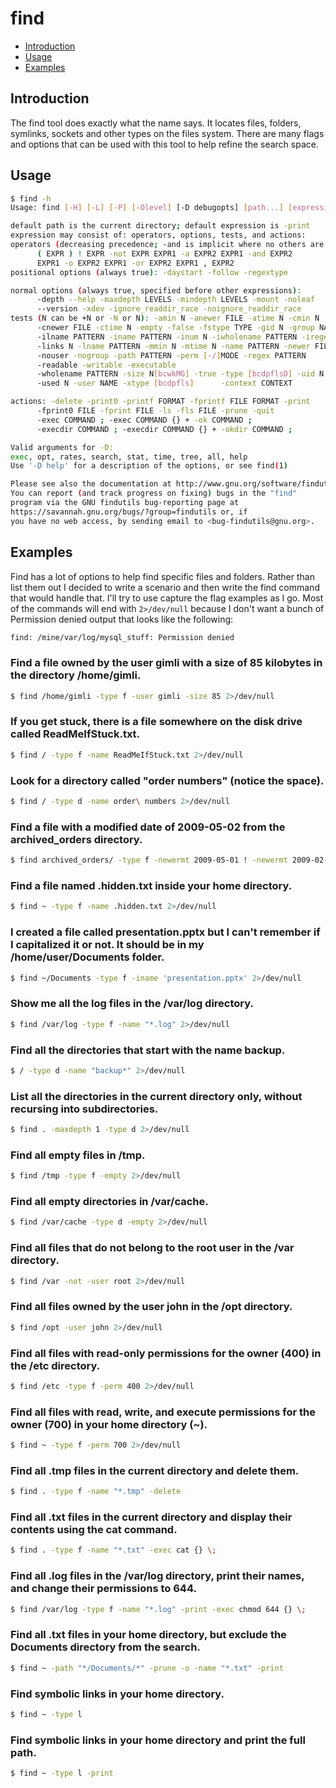 # find

- [Introduction](#introduction)
- [Usage](#usage)
- [Examples](#examples)

## Introduction

The find tool does exactly what the name says. It locates files, folders, symlinks, sockets and other types on the files system. There are many flags and options that can be used with this tool to help refine the search space.

## Usage

```bash
$ find -h
Usage: find [-H] [-L] [-P] [-Olevel] [-D debugopts] [path...] [expression]

default path is the current directory; default expression is -print
expression may consist of: operators, options, tests, and actions:
operators (decreasing precedence; -and is implicit where no others are given):
      ( EXPR ) ! EXPR -not EXPR EXPR1 -a EXPR2 EXPR1 -and EXPR2
      EXPR1 -o EXPR2 EXPR1 -or EXPR2 EXPR1 , EXPR2
positional options (always true): -daystart -follow -regextype

normal options (always true, specified before other expressions):
      -depth --help -maxdepth LEVELS -mindepth LEVELS -mount -noleaf
      --version -xdev -ignore_readdir_race -noignore_readdir_race
tests (N can be +N or -N or N): -amin N -anewer FILE -atime N -cmin N
      -cnewer FILE -ctime N -empty -false -fstype TYPE -gid N -group NAME
      -ilname PATTERN -iname PATTERN -inum N -iwholename PATTERN -iregex PATTERN
      -links N -lname PATTERN -mmin N -mtime N -name PATTERN -newer FILE
      -nouser -nogroup -path PATTERN -perm [-/]MODE -regex PATTERN
      -readable -writable -executable
      -wholename PATTERN -size N[bcwkMG] -true -type [bcdpflsD] -uid N
      -used N -user NAME -xtype [bcdpfls]      -context CONTEXT

actions: -delete -print0 -printf FORMAT -fprintf FILE FORMAT -print 
      -fprint0 FILE -fprint FILE -ls -fls FILE -prune -quit
      -exec COMMAND ; -exec COMMAND {} + -ok COMMAND ;
      -execdir COMMAND ; -execdir COMMAND {} + -okdir COMMAND ;

Valid arguments for -D:
exec, opt, rates, search, stat, time, tree, all, help
Use '-D help' for a description of the options, or see find(1)

Please see also the documentation at http://www.gnu.org/software/findutils/.
You can report (and track progress on fixing) bugs in the "find"
program via the GNU findutils bug-reporting page at
https://savannah.gnu.org/bugs/?group=findutils or, if
you have no web access, by sending email to <bug-findutils@gnu.org>.
```

## Examples

Find has a lot of options to help find specific files and folders. Rather than list them out I decided to write a scenario and then write the find command that would handle that. I'll try to use capture the flag examples as I go. Most of the commands will end with `2>/dev/null` because I don't want a bunch of Permission denied output that looks like the following:

```bash
find: /mine/var/log/mysql_stuff: Permission denied
```

### Find a file owned by the user gimli with a size of 85 kilobytes in the directory /home/gimli.

```bash
$ find /home/gimli -type f -user gimli -size 85 2>/dev/null
```

### If you get stuck, there is a file somewhere on the disk drive called ReadMeIfStuck.txt.

```bash
$ find / -type f -name ReadMeIfStuck.txt 2>/dev/null
```

### Look for a directory called "order numbers" (notice the space).

```bash
$ find / -type d -name order\ numbers 2>/dev/null
```

### Find a file with a modified date of 2009-05-02 from the archived_orders directory.

```bash
$ find archived_orders/ -type f -newermt 2009-05-01 ! -newermt 2009-02-03 2>/dev/null
```

### Find a file named .hidden.txt inside your home directory.

```bash
$ find ~ -type f -name .hidden.txt 2>/dev/null
```

### I created a file called presentation.pptx but I can't remember if I capitalized it or not. It should be in my /home/user/Documents folder.

```bash
$ find ~/Documents -type f -iname 'presentation.pptx' 2>/dev/null
```

### Show me all the log files in the /var/log directory.

```bash
$ find /var/log -type f -name "*.log" 2>/dev/null
```

### Find all the directories that start with the name backup.

```bash
$ / -type d -name "backup*" 2>/dev/null
```

### List all the directories in the current directory only, without recursing into subdirectories.

```bash
$ find . -maxdepth 1 -type d 2>/dev/null
```

### Find all empty files in /tmp.

```bash
$ find /tmp -type f -empty 2>/dev/null
```

### Find all empty directories in /var/cache.

```bash
$ find /var/cache -type d -empty 2>/dev/null
```

### Find all files that do not belong to the root user in the /var directory.

```bash
$ find /var -not -user root 2>/dev/null
```

### Find all files owned by the user john in the /opt directory.

```bash
$ find /opt -user john 2>/dev/null
```

### Find all files with read-only permissions for the owner (400) in the /etc directory.

```bash
$ find /etc -type f -perm 400 2>/dev/null
```

### Find all files with read, write, and execute permissions for the owner (700) in your home directory (~).

```bash
$ find ~ -type f -perm 700 2>/dev/null
```

### Find all .tmp files in the current directory and delete them.

```bash
$ find . -type f -name "*.tmp" -delete
```

### Find all .txt files in the current directory and display their contents using the cat command.

```bash
$ find . -type f -name "*.txt" -exec cat {} \;
```

### Find all .log files in the /var/log directory, print their names, and change their permissions to 644.

```bash
$ find /var/log -type f -name "*.log" -print -exec chmod 644 {} \;
```

### Find all .txt files in your home directory, but exclude the Documents directory from the search.

```bash
$ find ~ -path "*/Documents/*" -prune -o -name "*.txt" -print
```

### Find symbolic links in your home directory.

```bash
$ find ~ -type l
```

### Find symbolic links in your home directory and print the full path.

```bash
$ find ~ -type l -print
```
